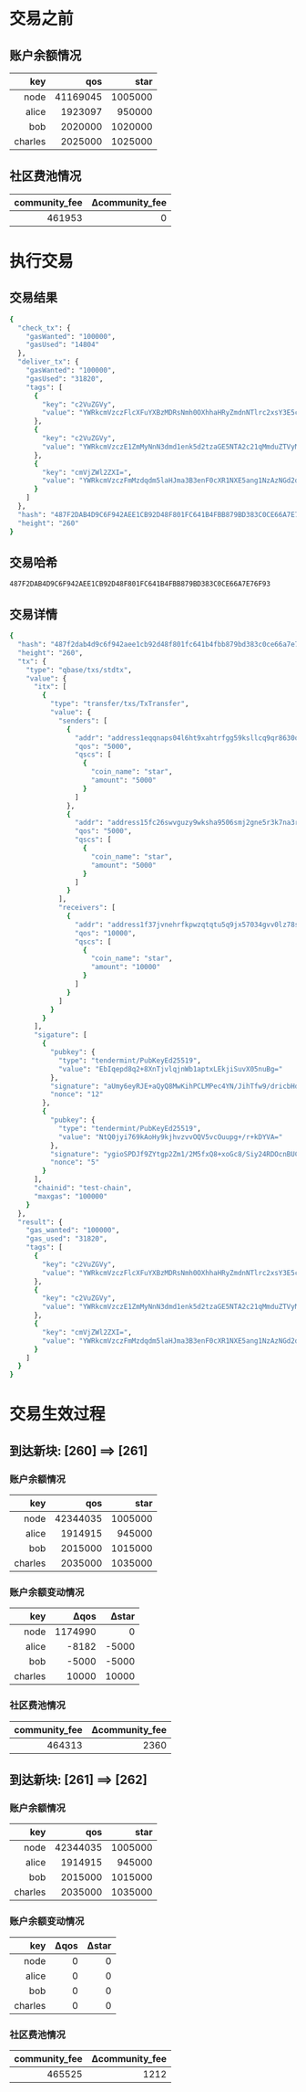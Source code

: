# 交易之前
## 账户余额情况
| key | qos | star |
| --: | --: | ---: |
| node | 41169045 | 1005000 |
| alice | 1923097 | 950000 |
| bob | 2020000 | 1020000 |
| charles | 2025000 | 1025000 |
## 社区费池情况
| community_fee   | Δcommunity_fee |
| --------------: | --------------: |
| 461953 | 0 |
# 执行交易
## 交易结果
```bash
{
  "check_tx": {
    "gasWanted": "100000",
    "gasUsed": "14804"
  },
  "deliver_tx": {
    "gasWanted": "100000",
    "gasUsed": "31820",
    "tags": [
      {
        "key": "c2VuZGVy",
        "value": "YWRkcmVzczFlcXFuYXBzMDRsNmh0OXhhaHRyZmdnNTlrc2xsY3E5cXI4NjMwcQ=="
      },
      {
        "key": "c2VuZGVy",
        "value": "YWRkcmVzczE1ZmMyNnN3dmd1enk5d2tzaGE5NTA2c21qMmduZTVyM2s3bmEzcg=="
      },
      {
        "key": "cmVjZWl2ZXI=",
        "value": "YWRkcmVzczFmMzdqdm5laHJma3B3enF0cXR1NXE5ang1NzAzNGd2djBsejc4cw=="
      }
    ]
  },
  "hash": "487F2DAB4D9C6F942AEE1CB92D48F801FC641B4FBB879BD383C0CE66A7E76F93",
  "height": "260"
}
```
## 交易哈希
`487F2DAB4D9C6F942AEE1CB92D48F801FC641B4FBB879BD383C0CE66A7E76F93`
## 交易详情
```bash
{
  "hash": "487f2dab4d9c6f942aee1cb92d48f801fc641b4fbb879bd383c0ce66a7e76f93",
  "height": "260",
  "tx": {
    "type": "qbase/txs/stdtx",
    "value": {
      "itx": [
        {
          "type": "transfer/txs/TxTransfer",
          "value": {
            "senders": [
              {
                "addr": "address1eqqnaps04l6ht9xahtrfgg59ksllcq9qr8630q",
                "qos": "5000",
                "qscs": [
                  {
                    "coin_name": "star",
                    "amount": "5000"
                  }
                ]
              },
              {
                "addr": "address15fc26swvguzy9wksha9506smj2gne5r3k7na3r",
                "qos": "5000",
                "qscs": [
                  {
                    "coin_name": "star",
                    "amount": "5000"
                  }
                ]
              }
            ],
            "receivers": [
              {
                "addr": "address1f37jvnehrfkpwzqtqtu5q9jx57034gvv0lz78s",
                "qos": "10000",
                "qscs": [
                  {
                    "coin_name": "star",
                    "amount": "10000"
                  }
                ]
              }
            ]
          }
        }
      ],
      "sigature": [
        {
          "pubkey": {
            "type": "tendermint/PubKeyEd25519",
            "value": "EbIqepd8q2+8XnTjvlqjnWb1aptxLEkjiSuvX05nuBg="
          },
          "signature": "aUmy6eyRJE+aQyQ8MwKihPCLMPec4YN/JihTfw9/dricbHdCCaT63Sk8jGpvQCKJgSxEL4YN7mxsixhLvLwoCA==",
          "nonce": "12"
        },
        {
          "pubkey": {
            "type": "tendermint/PubKeyEd25519",
            "value": "NtQ0jyi769kAoHy9kjhvzvvOQV5vcOuupg+/r+kDYVA="
          },
          "signature": "ygioSPDJf9ZYtgp2Zm1/2M5fxQ8+xoGc8/Siy24RDOcnBUC/a/1naWO3B3t/v2JEjqZiDHFG7VXBeuv+V/qpDA==",
          "nonce": "5"
        }
      ],
      "chainid": "test-chain",
      "maxgas": "100000"
    }
  },
  "result": {
    "gas_wanted": "100000",
    "gas_used": "31820",
    "tags": [
      {
        "key": "c2VuZGVy",
        "value": "YWRkcmVzczFlcXFuYXBzMDRsNmh0OXhhaHRyZmdnNTlrc2xsY3E5cXI4NjMwcQ=="
      },
      {
        "key": "c2VuZGVy",
        "value": "YWRkcmVzczE1ZmMyNnN3dmd1enk5d2tzaGE5NTA2c21qMmduZTVyM2s3bmEzcg=="
      },
      {
        "key": "cmVjZWl2ZXI=",
        "value": "YWRkcmVzczFmMzdqdm5laHJma3B3enF0cXR1NXE5ang1NzAzNGd2djBsejc4cw=="
      }
    ]
  }
}
```
# 交易生效过程
## 到达新块: [260] ==> [261]
### 账户余额情况
| key | qos | star |
| --: | --: | ---: |
| node | 42344035 | 1005000 |
| alice | 1914915 | 945000 |
| bob | 2015000 | 1015000 |
| charles | 2035000 | 1035000 |
### 账户余额变动情况
| key   | Δqos | Δstar |
| ----: | ----: | -----: |
| node | 1174990 | 0 |
| alice | -8182 | -5000 |
| bob | -5000 | -5000 |
| charles | 10000 | 10000 |
### 社区费池情况
| community_fee   | Δcommunity_fee |
| --------------: | --------------: |
| 464313 | 2360 |
## 到达新块: [261] ==> [262]
### 账户余额情况
| key | qos | star |
| --: | --: | ---: |
| node | 42344035 | 1005000 |
| alice | 1914915 | 945000 |
| bob | 2015000 | 1015000 |
| charles | 2035000 | 1035000 |
### 账户余额变动情况
| key   | Δqos | Δstar |
| ----: | ----: | -----: |
| node | 0 | 0 |
| alice | 0 | 0 |
| bob | 0 | 0 |
| charles | 0 | 0 |
### 社区费池情况
| community_fee   | Δcommunity_fee |
| --------------: | --------------: |
| 465525 | 1212 |
